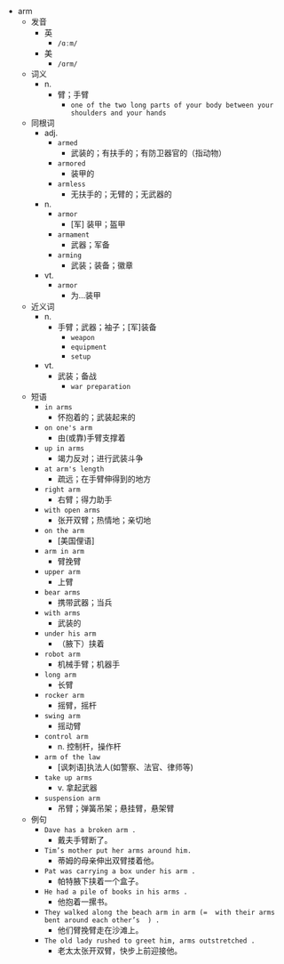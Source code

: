 - arm
  - 发音
    - 英
      - `/ɑːm/`
    - 美
      - `/ɑrm/`
  - 词义
    - n.
      - 臂；手臂
        - `one of the two long parts of your body between your shoulders and your hands`
  - 同根词
    - adj.
      - `armed`
        - 武装的；有扶手的；有防卫器官的（指动物）
      - `armored`
        - 装甲的
      - `armless`
        - 无扶手的；无臂的；无武器的
    - n.
      - `armor`
        - [军] 装甲；盔甲
      - `armament`
        - 武器；军备
      - `arming`
        - 武装；装备；徽章
    - vt.
      - `armor`
        - 为…装甲
  - 近义词
    - n.
      - 手臂；武器；袖子；[军]装备
        - `weapon`
        - `equipment`
        - `setup`
    - vt.
      - 武装；备战
        - `war preparation`
  - 短语
    - `in arms`
      - 怀抱着的；武装起来的 
    - `on one's arm`
      - 由(或靠)手臂支撑着 
    - `up in arms`
      - 竭力反对；进行武装斗争 
    - `at arm's length`
      - 疏远；在手臂伸得到的地方 
    - `right arm`
      - 右臂；得力助手 
    - `with open arms`
      - 张开双臂；热情地；亲切地 
    - `on the arm`
      - [美国俚语] 
    - `arm in arm`
      - 臂挽臂 
    - `upper arm`
      - 上臂 
    - `bear arms`
      - 携带武器；当兵 
    - `with arms`
      - 武装的 
    - `under his arm`
      - （腋下）挟着 
    - `robot arm`
      - 机械手臂；机器手 
    - `long arm`
      - 长臂 
    - `rocker arm`
      - 摇臂，摇杆 
    - `swing arm`
      - 摇动臂 
    - `control arm`
      - n. 控制杆，操作杆 
    - `arm of the law`
      - [讽刺语]执法人(如警察、法官、律师等) 
    - `take up arms`
      - v. 拿起武器 
    - `suspension arm`
      - 吊臂；弹簧吊架；悬挂臂，悬架臂 
  - 例句
    - `Dave has a broken arm .`
      - 戴夫手臂断了。
    - `Tim’s mother put her arms around him.`
      - 蒂姆的母亲伸出双臂搂着他。
    - `Pat was carrying a box under his arm .`
      - 帕特腋下挟着一个盒子。
    - `He had a pile of books in his arms .`
      - 他抱着一摞书。
    - `They walked along the beach arm in arm (=  with their arms bent around each other’s  ) .`
      - 他们臂挽臂走在沙滩上。
    - `The old lady rushed to greet him, arms outstretched .`
      - 老太太张开双臂，快步上前迎接他。

